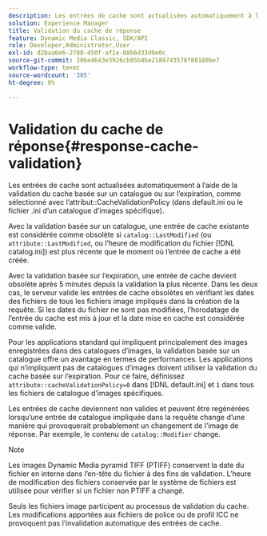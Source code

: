 ```yaml
---
description: Les entrées de cache sont actualisées automatiquement à l’aide de la validation du cache basée sur un catalogue ou sur l’expiration, comme sélectionné avec l’attribut CacheValidationPolicy (dans default.ini ou le fichier .ini d’un catalogue d’images spécifique).
solution: Experience Manager
title: Validation du cache de réponse
feature: Dynamic Media Classic, SDK/API
role: Developer,Administrator,User
exl-id: d2baa6e6-2700-450f-af1e-88b6d33d0e0c
source-git-commit: 206e4643e3926cb85b4be2189743578f88180be7
workflow-type: tm+mt
source-wordcount: '305'
ht-degree: 0%

---
```


# Validation du cache de réponse{#response-cache-validation}

Les entrées de cache sont actualisées automatiquement à l’aide de la validation du cache basée sur un catalogue ou sur l’expiration, comme sélectionné avec l’attribut::CacheValidationPolicy (dans default.ini ou le fichier .ini d’un catalogue d’images spécifique).

Avec la validation basée sur un catalogue, une entrée de cache existante est considérée comme obsolète si `catalog::LastModified` (ou `attribute::LastModified`, ou l’heure de modification du fichier [!DNL catalog.ini]) est plus récente que le moment où l’entrée de cache a été créée.

Avec la validation basée sur l’expiration, une entrée de cache devient obsolète après 5 minutes depuis la validation la plus récente. Dans les deux cas, le serveur valide les entrées de cache obsolètes en vérifiant les dates des fichiers de tous les fichiers image impliqués dans la création de la requête. Si les dates du fichier ne sont pas modifiées, l’horodatage de l’entrée du cache est mis à jour et la date mise en cache est considérée comme valide.

Pour les applications standard qui impliquent principalement des images enregistrées dans des catalogues d’images, la validation basée sur un catalogue offre un avantage en termes de performances. Les applications qui n’impliquent pas de catalogues d’images doivent utiliser la validation du cache basée sur l’expiration. Pour ce faire, définissez `attribute::cacheValidationPolicy=0` dans [!DNL default.ini] et `1` dans tous les fichiers de catalogue d’images spécifiques.

Les entrées de cache deviennent non valides et peuvent être regénérées lorsqu’une entrée de catalogue impliquée dans la requête change d’une manière qui provoquerait probablement un changement de l’image de réponse. Par exemple, le contenu de `catalog::Modifier` change.

>[!NOTE]
>
>Les images Dynamic Media pyramid TIFF (PTIFF) conservent la date du fichier en interne dans l’en-tête du fichier à des fins de validation. L’heure de modification des fichiers conservée par le système de fichiers est utilisée pour vérifier si un fichier non PTIFF a changé.

Seuls les fichiers image participent au processus de validation du cache. Les modifications apportées aux fichiers de police ou de profil ICC ne provoquent pas l’invalidation automatique des entrées de cache.
